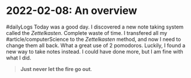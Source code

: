 # 2022-02-08: An overview
#dailyLogs
Today was a good day. I discovered a new note taking system called the *Zettelkasten*. Complete waste of time. I transfered all my #article/computerScience to the *Zettelkasten* method, and now I need to change them all back. What a great use of 2 pomodoros. Luckily, I found a new way to take notes instead.
I could have done more, but I am fine with what I did. 
> **Just never let the fire go out**.